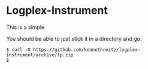 Logplex-Instrument
==================

This is a simple

You should be able to just stick it in a directory and go:

    $ curl -O https://github.com/kennethreitz/logplex-instrument/archive/lp.zip
    $

